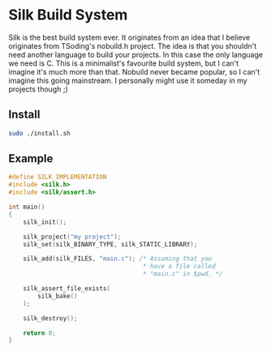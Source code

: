 # Silk Build System
Silk is the best build system ever. It originates from an idea that I believe originates from
TSoding's nobuild.h project. The idea is that you shouldn't need another language to build your
projects. In this case the only language we need is C. This is a minimalist's favourite build
system, but I can't imagine it's much more than that. Nobuild never became popular, so I can't
imagine this going mainstream. I personally might use it someday in my projects though ;)

## Install
```sh
sudo ./install.sh
```

## Example
```c
#define SILK_IMPLEMENTATION
#include <silk.h>
#include <silk/assert.h>

int main()
{
    silk_init();

    silk_project("my project");
    silk_set(silk_BINARY_TYPE, silk_STATIC_LIBRARY);

    silk_add(silk_FILES, "main.c"); /* Assuming that you
                                     * have a file called
                                     * "main.c" in $pwd. */

    silk_assert_file_exists(
        silk_bake()
    );

    silk_destroy();

    return 0;
}
```
